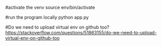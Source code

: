 #activate the venv
source env/bin/activate

#run the program locally
python app.py

#Do we need to upload virtual env on github too?
https://stackoverflow.com/questions/51863155/do-we-need-to-upload-virtual-env-on-github-too